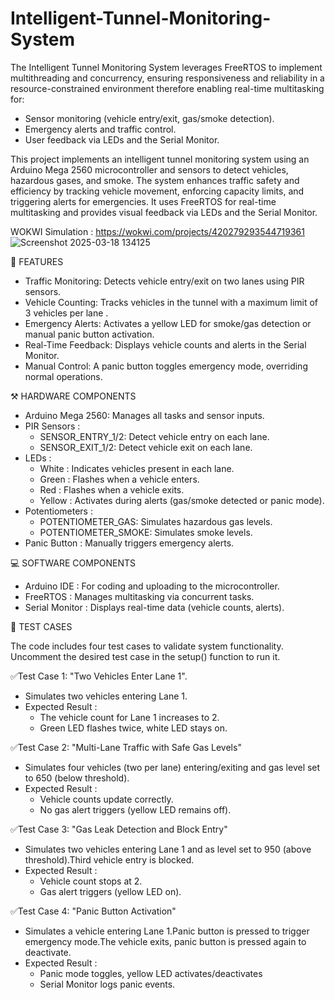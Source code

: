 # Intelligent-Tunnel-Monitoring-System
The Intelligent Tunnel Monitoring System leverages FreeRTOS to implement multithreading and concurrency, ensuring responsiveness and reliability in a resource-constrained environment therefore enabling real-time multitasking for:
   - Sensor monitoring (vehicle entry/exit, gas/smoke detection).
   - Emergency alerts and traffic control.
   - User feedback via LEDs and the Serial Monitor.

This project implements an intelligent tunnel monitoring system using an Arduino Mega 2560 microcontroller and sensors to detect vehicles, hazardous gases, and smoke. The system enhances traffic safety and efficiency by tracking vehicle movement, enforcing capacity limits, and triggering alerts for emergencies. It uses FreeRTOS for real-time multitasking and provides visual feedback via LEDs and the Serial Monitor.

WOKWI Simulation : https://wokwi.com/projects/420279293544719361
![Screenshot 2025-03-18 134125](https://github.com/user-attachments/assets/00e4a43b-388e-43dc-9955-95168852d82e)

🚀 FEATURES
 - Traffic Monitoring: Detects vehicle entry/exit on two lanes using PIR sensors.
 - Vehicle Counting: Tracks vehicles in the tunnel with a maximum limit of 3 vehicles per lane .
 - Emergency Alerts: Activates a yellow LED for smoke/gas detection or manual panic button activation.
 - Real-Time Feedback: Displays vehicle counts and alerts in the Serial Monitor.
 - Manual Control: A panic button toggles emergency mode, overriding normal operations.


⚒️ HARDWARE COMPONENTS
 - Arduino Mega 2560: Manages all tasks and sensor inputs.
 - PIR Sensors :
   - SENSOR_ENTRY_1/2: Detect vehicle entry on each lane.
   - SENSOR_EXIT_1/2: Detect vehicle exit on each lane.
 - LEDs :
   - White : Indicates vehicles present in each lane.
   - Green : Flashes when a vehicle enters.
   - Red : Flashes when a vehicle exits.
   - Yellow : Activates during alerts (gas/smoke detected or panic mode).
 - Potentiometers :
   - POTENTIOMETER_GAS: Simulates hazardous gas levels.
   - POTENTIOMETER_SMOKE: Simulates smoke levels.
 - Panic Button : Manually triggers emergency alerts.


💻 SOFTWARE COMPONENTS
 - Arduino IDE : For coding and uploading to the microcontroller.
 - FreeRTOS : Manages multitasking via concurrent tasks.
 - Serial Monitor : Displays real-time data (vehicle counts, alerts).


🚗 TEST CASES

The code includes four test cases to validate system functionality. Uncomment the desired test case in the setup() function to run it.

✅Test Case 1: "Two Vehicles Enter Lane 1".
 - Simulates two vehicles entering Lane 1.
 - Expected Result :
   - The vehicle count for Lane 1 increases to 2.
   - Green LED flashes twice, white LED stays on.

✅Test Case 2: "Multi-Lane Traffic with Safe Gas Levels"
 - Simulates four vehicles (two per lane) entering/exiting and gas level set to 650 (below threshold).
 - Expected Result :
   - Vehicle counts update correctly.
   - No gas alert triggers (yellow LED remains off).

✅Test Case 3: "Gas Leak Detection and Block Entry"
 - Simulates two vehicles entering Lane 1 and as level set to 950 (above threshold).Third vehicle entry is blocked.
 - Expected Result :
   - Vehicle count stops at 2.
   - Gas alert triggers (yellow LED on).

✅Test Case 4: "Panic Button Activation"
 - Simulates a vehicle entering Lane 1.Panic button is pressed to trigger emergency mode.The vehicle exits, panic button is pressed again to deactivate.
 - Expected Result :
   - Panic mode toggles, yellow LED activates/deactivates
   - Serial Monitor logs panic events.
